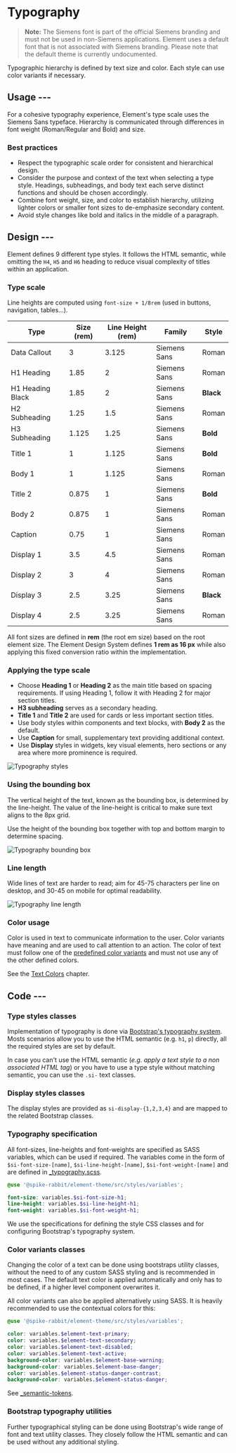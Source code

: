 # Typography

<!-- markdownlint-disable MD013 -->

> **Note:** The Siemens font is part of the official Siemens branding and must
> not be used in non-Siemens applications. Element uses a default font that is
> not associated with Siemens branding. Please note that the default theme is
> currently undocumented.

Typographic hierarchy is defined by text size and color. Each style can use
color variants if necessary.

## Usage ---

For a cohesive typography experience, Element's type scale uses the Siemens
Sans typeface.
Hierarchy is communicated through differences in font weight (Roman/Regular and Bold) and
size.

<si-docs-component example="typography/typography" editor="false" height="380"></si-docs-component>

### Best practices

- Respect the typographic scale order for consistent and hierarchical design.
- Consider the purpose and context of the text when selecting a type style.
Headings, subheadings, and body text each serve distinct functions and should be chosen accordingly.
- Combine font weight, size, and color to establish hierarchy, utilizing lighter colors
  or smaller font sizes to de-emphasize secondary content.
- Avoid style changes like bold and italics in the middle of a paragraph.

## Design ---

Element defines 9 different type styles. It follows the
HTML semantic, while omitting the `H4`, `H5` and `H6` heading to reduce visual
complexity of titles within an application.

### Type scale

Line heights are computed using `font-size + 1/8rem` (used in buttons,
navigation, tables…).

Type             | Size (rem) | Line Height (rem) | Family       | Style
-----------------|------------|-------------------|--------------|------
Data Callout     | 3          | 3.125             | Siemens Sans | Roman
H1 Heading       | 1.85       | 2                 | Siemens Sans | Roman
H1 Heading Black | 1.85       | 2                 | Siemens Sans | **Black**
H2 Subheading    | 1.25       | 1.5               | Siemens Sans | Roman
H3 Subheading    | 1.125      | 1.25              | Siemens Sans | **Bold**
Title 1          | 1          | 1.125             | Siemens Sans | **Bold**
Body 1           | 1          | 1.125             | Siemens Sans | Roman
Title 2          | 0.875      | 1                 | Siemens Sans | **Bold**
Body 2           | 0.875      | 1                 | Siemens Sans | Roman
Caption          | 0.75       | 1                 | Siemens Sans | Roman
Display 1        | 3.5        | 4.5               | Siemens Sans | Roman
Display 2        | 3          | 4                 | Siemens Sans | Roman
Display 3        | 2.5        | 3.25              | Siemens Sans | **Black**
Display 4        | 2.5        | 3.25              | Siemens Sans | Roman

All font sizes are defined in **rem** (the root em size) based on the root
element size. The Element Design System defines **1 rem as 16 px** while
also applying this fixed conversion ratio within the implementation.

### Applying the type scale

- Choose **Heading 1** or **Heading 2** as the main title based on spacing
  requirements. If using Heading 1, follow it with Heading 2 for major
  section titles.
- **H3 subheading** serves as a secondary heading.
- **Title 1** and **Title 2** are used for cards or less important section titles.
- Use body styles within components and text blocks, with **Body 2** as the default.
- Use **Caption** for small, supplementary text providing additional context.
- Use **Display** styles in widgets, key visual elements, hero sections or any area where more prominence is required.

![Typography styles](images/typography-styles.png)

### Using the bounding box

The vertical height of the text, known as the bounding box, is determined by the line-height.
The value of the line-height is critical to make sure text aligns to the 8px grid.

Use the height of the bounding box together with top and bottom margin to determine spacing.

![Typography bounding box](images/typography-bounding-box.png)

### Line length

Wide lines of text are harder to read;
aim for 45-75 characters per line on desktop, and 30-45 on mobile for optimal readability.

![Typography line length](images/typography-line-length.png)

### Color usage

Color is used in text to communicate information to the user. Color variants
have meaning and are used to call attention to an action. The color of text
must follow one of the [predefined color variants](colors/ui-colors.md) and must not
use any of the other defined colors.

<style>
si-docs-color {
  display: block;
  height: 30px;
  width: 30px;
  border-radius: 50%;
}
</style>

See the [Text Colors](colors/ui-colors.md#text) chapter.

## Code ---

### Type styles classes

Implementation of typography is done via [Bootstrap's typography system](https://getbootstrap.com/docs/5.1/content/typography/).
Mosts scenarios allow you to use the HTML semantic (e.g. `h1`, `p`) directly, all the required
styles are set by default.

In case you can't use the HTML semantic (*e.g. apply a text style to a non*
*associated HTML tag*) or you have to use a type style without matching
semantic, you can use the `.si-` text classes.

<si-docs-component example="typography/type-styles" height="300"></si-docs-component>

### Display styles classes

The display styles are provided as `si-display-{1,2,3,4}` and are
mapped to the related Bootstrap classes.

<si-docs-component example="typography/display-styles" height="280"></si-docs-component>

### Typography specification

All font-sizes, line-heights and font-weights are specified as SASS
variables, which can be used if required. The variables come in the form of
`$si-font-size-[name]`, `$si-line-height-[name]`, `$si-font-weight-[name]` and
are defined in [_typography.scss](https://github.com/siemens/element/tree/main/projects/element-theme/src/styles/variables/_typography.scss).

```scss
@use '@spike-rabbit/element-theme/src/styles/variables';

font-size: variables.$si-font-size-h1;
line-height: variables.$si-line-height-h1;
font-weight: variables.$si-font-weight-h1;
```

We use the specifications for defining the style CSS classes and for configuring
Bootstrap's typography system.

### Color variants classes

Changing the color of a text can be done using bootstraps utility classes,
without the need to of any custom SASS styling and is recommended in most cases.
The default text color is applied automatically and only has to be defined, if
a higher level component overwrites it.

<si-docs-component example="typography/color-variants" height="380"></si-docs-component>

All color variants can also be applied alternatively using SASS. It is heavily
recommended to use the contextual colors for this:

```scss
@use '@spike-rabbit/element-theme/src/styles/variables';

color: variables.$element-text-primary;
color: variables.$element-text-secondary;
color: variables.$element-text-disabled;
color: variables.$element-text-active;
background-color: variables.$element-base-warning;
background-color: variables.$element-base-danger;
color: variables.$element-status-danger-contrast;
background-color: variables.$element-status-danger;
```

See [_semantic-tokens](https://github.com/siemens/element/tree/main/projects/element-theme/src/styles/variables/_semantic-tokens.scss).

### Bootstrap typography utilities

Further typographical styling can be done using Bootstrap's wide range of font
and text utility classes. They closely follow the HTML semantic and can be used
without any additional styling.

<si-docs-component example="typography/bootstrap" height="400"></si-docs-component>
